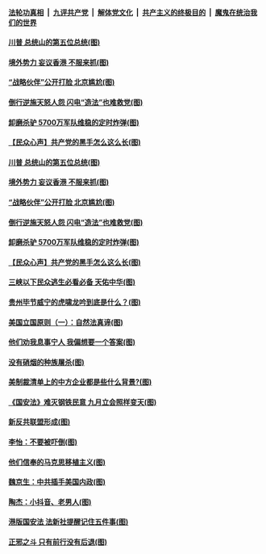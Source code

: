 

####  [法轮功真相](../../../../basic/blob/master/README.md?t=07050531) &nbsp;|&nbsp; [九评共产党](../../../../9ping.md/blob/master/README.md?t=07050531) &nbsp;|&nbsp; [解体党文化](../../../../jtdwh.md/blob/master/README.md?t=07050531)  &nbsp;|&nbsp; [共产主义的终极目的](../../../../gczydzjmd.md/blob/master/README.md?t=07050531) &nbsp;|&nbsp; [魔鬼在统治我们的世界](../../../../mgztzwmdsj.md/blob/master/README.md?t=07050531) 

#### [川普 总统山的第五位总统(图)](../pages/p4/938647.md?t=07050531) 

#### [境外势力 妄议香港 不服来抓(图)](../pages/p4/938616.md?t=07050531) 

#### [“战略伙伴”公开打脸 北京尴尬(图)](../pages/p4/938610.md?t=07050531) 

#### [倒行逆施天怒人怨 闪电“造法”也难救党(图)](../pages/p4/938609.md?t=07050531) 

#### [卸磨杀驴 5700万军队维稳的定时炸弹(图)](../pages/p4/938607.md?t=07050531) 

#### [【民众心声】共产党的黑手怎么这么长(图)](../pages/p4/938456.md?t=07050531) 

#### [川普 总统山的第五位总统(图)](../pages/p4/938647.md?t=07050531) 

#### [境外势力 妄议香港 不服来抓(图)](../pages/p4/938616.md?t=07050531) 

#### [“战略伙伴”公开打脸 北京尴尬(图)](../pages/p4/938610.md?t=07050531) 

#### [倒行逆施天怒人怨 闪电“造法”也难救党(图)](../pages/p4/938609.md?t=07050531) 

#### [卸磨杀驴 5700万军队维稳的定时炸弹(图)](../pages/p4/938607.md?t=07050531) 

#### [【民众心声】共产党的黑手怎么这么长(图)](../pages/p4/938456.md?t=07050531) 

#### [三峡以下民众逃生必看必备 天佑中华(图)](../pages/p4/938593.md?t=07050531) 

#### [贵州毕节威宁的虎啸龙吟到底是什么？(图)](../pages/p4/938596.md?t=07050531) 

#### [美国立国原则（一）：自然法真谛(图)](../pages/p4/938484.md?t=07050531) 

#### [他们劝我息事宁人 我偏想要一个答案(图)](../pages/p4/938491.md?t=07050531) 

#### [没有硝烟的种族屠杀(图)](../pages/p4/938489.md?t=07050531) 

#### [美制裁清单上的中方企业都是些什么背景?(图)](../pages/p4/938486.md?t=07050531) 

#### [《国安法》难灭钢铁民意 九月立会照样变天(图)](../pages/p4/938485.md?t=07050531) 

#### [新反共联盟形成(图)](../pages/p4/938480.md?t=07050531) 

#### [李怡：不要被吓倒(图)](../pages/p4/938488.md?t=07050531) 

#### [他们信奉的马克思移植主义(图)](../pages/p4/938413.md?t=07050531) 

#### [魏京生：中共插手美国内政(图)](../pages/p4/938409.md?t=07050531) 

#### [陶杰：小抖音、老男人(图)](../pages/p4/938404.md?t=07050531) 

#### [港版国安法 法新社提醒记住五件事(图)](../pages/p4/938401.md?t=07050531) 

#### [正邪之斗 只有前行没有后退(图)](../pages/p4/938399.md?t=07050531) 

